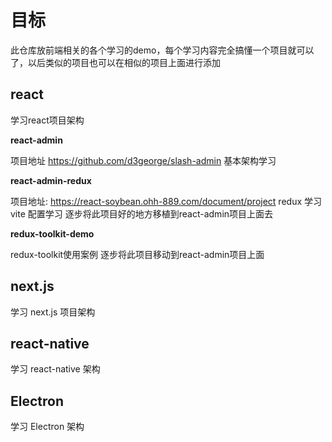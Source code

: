 # 目标
此仓库放前端相关的各个学习的demo，每个学习内容完全搞懂一个项目就可以了，以后类似的项目也可以在相似的项目上面进行添加

## react
学习react项目架构

**react-admin**

项目地址 https://github.com/d3george/slash-admin
基本架构学习

**react-admin-redux**

项目地址: https://react-soybean.ohh-889.com/document/project
redux 学习
vite 配置学习
逐步将此项目好的地方移植到react-admin项目上面去

**redux-toolkit-demo**

redux-toolkit使用案例
逐步将此项目移动到react-admin项目上面

## next.js
学习 next.js 项目架构

## react-native
学习 react-native 架构

## Electron
学习 Electron 架构